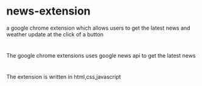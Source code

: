 # news-extension
a google chrome extension which allows users to get the latest news and weather update at the click of a button
# 
The google chrome extensions uses google news api to get the latest news
#
The extension is written in html,css,javascript
